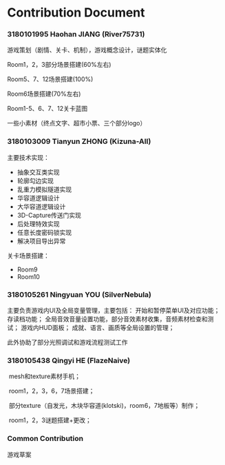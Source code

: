 # Contribution Document

### 3180101995 Haohan JIANG 	(River75731)

游戏策划（剧情、关卡、机制），游戏概念设计，谜题实体化

Room1，2，3部分场景搭建(60%左右)

Room5、7、12场景搭建(100%)

Room6场景搭建(70%左右)

Room1-5、6、7、12关卡蓝图

一些小素材（终点文字、超市小票、三个部分logo）

### 3180103009 Tianyun ZHONG (Kizuna-AII)

主要技术实现：

- 抽象交互类实现
- 轮廓勾边实现
- 乱重力模拟隧道实现
- 华容道逻辑设计
- 大华容道逻辑设计
- 3D-Capture传送门实现
- 后处理特效实现
- 任意长度密码锁实现
- 解决项目导出异常

关卡场景搭建：

- Room9
- Room10

### 3180105261 Ningyuan YOU	(SilverNebula)

主要负责游戏内UI及全局变量管理，主要包括：
开始和暂停菜单UI及对应功能；
存读档功能；
全局音效音量设置功能，部分音效素材收集，音频素材检查和测试；
游戏内HUD面板；
成就、语言、画质等全局设置的管理；

此外协助了部分光照调试和游戏流程测试工作

### 3180105438 Qingyi HE			 (FlazeNaive)

​	mesh和texture素材手机；

​	room1，2，3，6，7场景搭建；

​	部分texture（自发光，木块华容道(klotski)，room6，7地板等）制作；

​	room1，2，3谜题搭建+更改；

### Common Contribution

游戏草案

